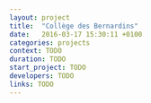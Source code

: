 ```yaml
---
layout: project
title:  "Collège des Bernardins"
date:   2016-03-17 15:30:11 +0100
categories: projects
context: TODO
duration: TODO
start_project: TODO
developers: TODO
links: TODO
---
```

